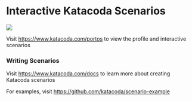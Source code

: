 # Interactive Katacoda Scenarios

[![](http://shields.katacoda.com/katacoda/portos/count.svg)](https://www.katacoda.com/portos "Get your profile on Katacoda.com")

Visit https://www.katacoda.com/portos to view the profile and interactive scenarios

### Writing Scenarios
Visit https://www.katacoda.com/docs to learn more about creating Katacoda scenarios

For examples, visit https://github.com/katacoda/scenario-example
